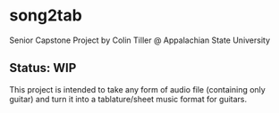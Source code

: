 # song2tab
Senior Capstone Project by Colin Tiller @ Appalachian State University
## Status: **WIP**

This project is intended to take any form of audio file (containing only guitar) and turn it into a tablature/sheet music
format for guitars.
